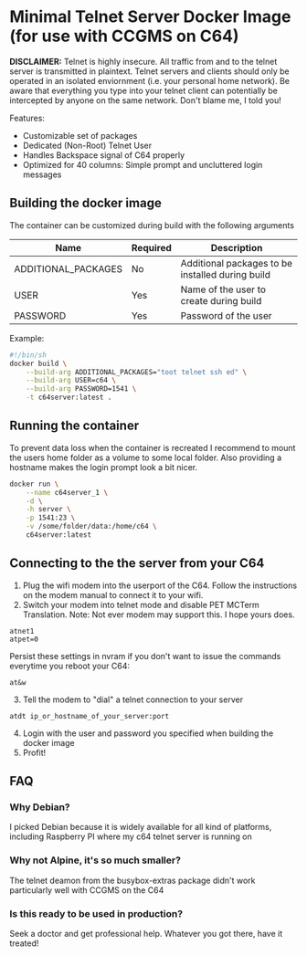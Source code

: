 # Minimal Telnet Server Docker Image (for use with CCGMS on C64)

**DISCLAIMER:** Telnet is highly insecure. All traffic from and to the telnet
server is transmitted in plaintext. Telnet servers and clients should only
be operated in an isolated enviornment (i.e. your personal home network). 
Be aware that everything you type into your telnet client can potentially be 
intercepted by anyone on the same network. Don't blame me, I told you!

Features:
- Customizable set of packages
- Dedicated (Non-Root) Telnet User
- Handles Backspace signal of C64 properly
- Optimized for 40 columns: Simple prompt and uncluttered login messages

## Building the docker image

The container can be customized during build with the following arguments

| Name                | Required | Description |
|---------------------|----------|-------------|
| ADDITIONAL_PACKAGES | No       | Additional packages to be installed during build |
| USER                | Yes      | Name of the user to create during build |
| PASSWORD            | Yes      | Password of the user |

Example:
```sh
#!/bin/sh
docker build \
    --build-arg ADDITIONAL_PACKAGES="toot telnet ssh ed" \
    --build-arg USER=c64 \
    --build-arg PASSWORD=1541 \
    -t c64server:latest .
```

## Running the container
To prevent data loss when the container is recreated I recommend to mount the users home folder as a volume to some local folder.
Also providing a hostname makes the login prompt look a bit nicer.

```sh
docker run \
    --name c64server_1 \
    -d \
    -h server \
    -p 1541:23 \
    -v /some/folder/data:/home/c64 \
    c64server:latest
```

## Connecting to the the server from your C64
1. Plug the wifi modem into the userport of the C64. Follow the instructions on the modem manual to connect it to your wifi.
2. Switch your modem into telnet mode and disable PET MCTerm Translation. Note: Not ever modem may support this. I hope yours does.
```
atnet1
atpet=0
```
Persist these settings in nvram if you don't want to issue the commands everytime you reboot your C64:
```
at&w
```
3. Tell the modem to "dial" a telnet connection to your server
```
atdt ip_or_hostname_of_your_server:port
```
4. Login with the user and password you specified when building the docker image
5. Profit!

## FAQ
### Why Debian?
I picked Debian because it is widely available for all kind of platforms, including Raspberry PI where my c64 telnet server is running on

### Why not Alpine, it's so much smaller?
The telnet deamon from the busybox-extras package didn't work particularly well with CCGMS on the C64

### Is this ready to be used in production?
Seek a doctor and get professional help. Whatever you got there, have it treated!